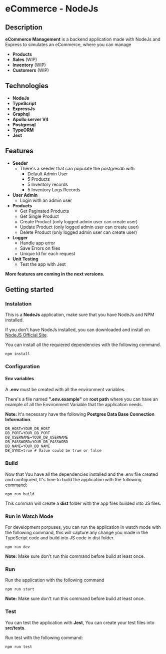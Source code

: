# eCommerce - NodeJs

## Description
**eCommerce Management** is a backend application made with NodeJs and Express to simulates an eCommerce, where you can manage
* **Products**
* **Sales** (WIP)
* **Inventory** (WIP)
* **Customers** (WIP)

## Technologies
* **NodeJs**
* **TypeScript**
* **ExpressJs**
* **Graphql**
* **Apollo server V4**
* **Postgresql**
* **TypeORM**
* **Jest**

## Features
* **Seeder**
  * There's a seeder that can populate the postgresdb with
    * Default Admin User
    * 5 Products
    * 5 Inventory records
    * 5 Inventory Logs Records
* **User Admin**
  * Login with an admin user
* **Products**
  * Get Paginated Products
  * Get Single Product
  * Create Product (only logged admin user can create user)
  * Update Product (only logged admin user can create user)
  * Delete Product (only logged admin user can create user)
* **Logger**
  * Handle app error
  * Save Errors on files
  * Unique Id for each request
* **Unit Testing**
  * Test the app with Jest

**More features are coming in the next versions.**

## Getting started
### Instalation
This is a **NodeJs** application, make sure that you have NodeJs and NPM installed.

If you don't have NodeJs installed, you can downloaded and install on [NodeJS Official Site](https://nodejs.org/en).

You can install all the requiered dependencies with the following command.

```
npm install
```

### Configuration
#### Env variables
A **.env** must be created with all the environment variables.

There's a file named **".env.example"** on **root path** where you can have an example of all the Environment Variable that the application needs.

**Note:** It's necessary have the following **Postgres Data Base Connection Information**.
```shell
DB_HOST=YOUR_DB_HOST
DB_PORT=YOUR_DB_PORT
DB_USERNAME=YOUR_DB_USERNAME
DB_PASSWORD=YOUR_DB_PASSWORD
DB_NAME=YOUR_DB_NAME
DB_SYNC=true # Value could be true or false
```

### Build
Now that You have all the dependencies installed and the .env file created and configured, It's time to build the application with the following command:

```
npm run build
```

This comman will create a **dist** folder with the app files builded into JS files.

### Run in Watch Mode
For development porpuses, you can run the application in watch mode with the following command, this will capture any change you made in the TypeScript code and build into JS code in dist folder.

```
npm run dev
```

**Note:** Make sure don't run this command before build at least once.

### Run
Run the application with the following command

```
npm run start
```

**Note:** Make sure don't run this command before build at least once.

### Test
You can test the application with **Jest**, You can create your test files into **src/tests**.

Run test with the following command:

```
npm run test
```
